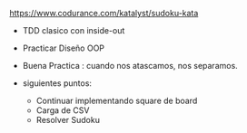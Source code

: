 https://www.codurance.com/katalyst/sudoku-kata

- TDD clasico con inside-out
- Practicar Diseño OOP

- Buena Practica : cuando nos atascamos, nos separamos.
- siguientes puntos:
  - Continuar implementando square de board
  - Carga de CSV
  - Resolver Sudoku

